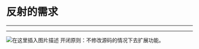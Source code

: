 ﻿# 反射的需求
----
----

![在这里插入图片描述](https://img-blog.csdnimg.cn/1272435489a144a09892bc1f91534624.png?x-oss-process=image/watermark,type_ZHJvaWRzYW5zZmFsbGJhY2s,shadow_50,text_Q1NETiBATkpVU1RaSkM=,size_20,color_FFFFFF,t_70,g_se,x_16)
开闭原则：不修改源码的情况下去扩展功能。

